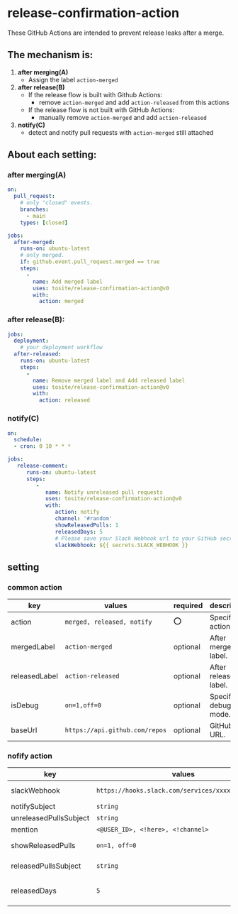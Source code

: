 # release-confirmation-action

These GitHub Actions are intended to prevent release leaks after a merge.

## The mechanism is:

1. **after merging(A)**
    - Assign the label `action-merged`
2. **after release(B)**
    - If the release flow is built with Github Actions:
        - remove `action-merged` and add `action-released` from this actions
    - If the release flow is not built with GitHub Actions:
        - manually remove `action-merged` and add `action-released`
3. **notify(C)**
    - detect and notify pull requests with `action-merged` still attached

## About each setting:

### after merging(A)

```yml
on:
  pull_request:
    # only "closed" events.
    branches:
      - main
    types: [closed]

jobs:
  after-merged:
    runs-on: ubuntu-latest
    # only merged.
    if: github.event.pull_request.merged == true
    steps:
      -
        name: Add merged label
        uses: tosite/release-confirmation-action@v0
        with:
          action: merged
```

### after release(B):

```yml
jobs:
  deployment:
    # your deployment workflow
  after-released:
    runs-on: ubuntu-latest
    steps:
      -
        name: Remove merged label and Add released label
        uses: tosite/release-confirmation-action@v0
        with:
          action: released
```

### notify(C)

```yml
on:
  schedule:
  - cron: 0 10 * * *

jobs:
   release-comment:
      runs-on: ubuntu-latest
      steps:
         -
            name: Notify unreleased pull requests
            uses: tosite/release-confirmation-action@v0
            with:
               action: notify
               channel: '#random'
               showReleasedPulls: 1
               releasedDays: 5
               # Please save your Slack Webhook url to your GitHub secret.
               slackWebhook: ${{ secrets.SLACK_WEBHOOK }}
```

## setting

### common action

|key| values                         | required          |description|
| --- |--------------------------------|-------------------| --- |
| action | `merged, released, notify`     | ⭕ | Specify actions. |
| mergedLabel | `action-merged`                | optional          | After merged label. |
| releasedLabel | `action-released`              | optional          | After released label. |
| isDebug | `on=1,off=0`                   | optional          | Specify debug mode. |
| baseUrl | `https://api.github.com/repos` | optional          | GitHub API URL. |

### nofify action

|key| values                            |required|description|
| --- |-----------------------------------| --- | --- |
| slackWebhook | `https://hooks.slack.com/services/xxxx/xxxx/xxxxx`                              | ⭕ | https://slack.com/services/new/incoming-webhook |
| notifySubject | `string`                          | optional | Title to notify Slack. |
| unreleasedPullsSubject | `string`                          | optional | Title to unreleased. |
| mention | `<@USER_ID>, <!here>, <!channel>` | optional | Specify the user to mentions. |
| showReleasedPulls | `on=1, off=0`                     | optional | Whether to be notified of released pull requests. |
| releasedPullsSubject | `string`                          | optional | Title to released(To enable, set showReleasedPulls to 1). |
| releasedDays | `5`                               | optional | How many days prior to the release do you want to pull a released pull request?(To enable, set showReleasedPulls to 1) |
